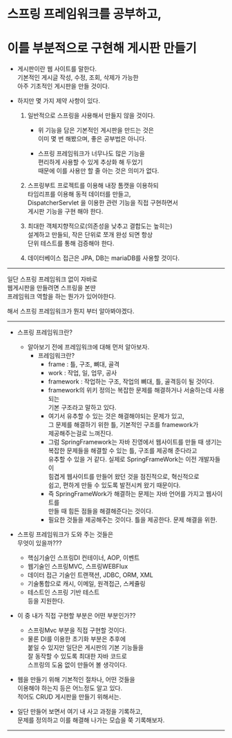 # 스프링 프레임워크를 공부하고,    
# 이를 부분적으로 구현해 게시판 만들기    

* 게시판이란 웹 사이트를 말한다.    
  기본적인 게시글 작성, 수정, 조회, 삭제가 가능한   
  아주 기초적인 게시판을 만들 것이다.   
  
* 하지만 몇 가지 제약 사항이 있다.   
  1. 일반적으로 스프링을 사용해서 만들지 않을 것이다.   
     * 위 기능을 담은 기본적인 게시판을 만드는 것은   
       이미 몇 번 해봤으며, 좋은 공부법은 아니다.    
       
     * 스프링 프레임워크가 너무나도 많은 기능을   
       편리하게 사용할 수 있게 추상화 해 두었기   
       때문에 이를 사용만 할 줄 아는 것은 의미가 없다.    
       
  2. 스프링부트 프로젝트를 이용해 내장 톰캣을 이용하되     
     타임리프를 이용해 동적 데이터를 만들고,    
     DispatcherServlet 을 이용한 관련 기능을 직접 구현하면서    
     게시판 기능을 구현 해야 한다.    
     
  3. 최대한 객체지향적으로(의존성을 낮추고 결합도는 높히는)   
     설계하고 만들되, 작은 단위로 쪼개 완성 되면 항상    
     단위 테스트를 통해 검증해야 한다.    
     
  4. 데이터베이스 접근은 JPA, DB는 mariaDB를 사용할 것이다.       
***
일단 스프링 프레임워크 없이 자바로       
웹게시판을 만들려면 스프링을 본딴   
프레임워크 역할을 하는 뭔가가 있어야한다.     

해서 스프링 프레임워크가 뭔지 부터 알아봐야겠다.    
***         
* 스프링 프레임워크란?    
  * 알아보기 전에 프레임워크에 대해 먼저 알아보자.    
    * 프레임워크란?    
      * frame : 틀, 구조, 뼈대, 골격     
      * work : 작업, 일, 업무, 공사    
      * framework : 작업하는 구조, 작업의 뼈대, 틀, 골격등이 될 것이다.     
      * framework의 위키 정의는 복잡한 문제를 해결하거나 서술하는데 사용되는    
        기본 구조라고 말하고 있다.   
      * 여기서 유추할 수 있는 것은 해결해야되는 문제가 있고,   
        그 문제를 해결하기 위한 틀, 기본적인 구조를 framework가   
        제공해주는걸로 느껴진다.    
      * 그럼 SpringFramework는 자바 진영에서 웹사이트를 만들 때 생기는    
        복잡한 문제들을 해결할 수 있는 틀, 구조를 제공해 준다라고   
        유추할 수 있을 거 같다. 실제로 SpringFrameWork는 이전 개발자들이   
        힘겹게 웹사이트를 만들어 왔던 것을 점진적으로, 혁신적으로     
        쉽고, 편하게 만들 수 있도록 발전시켜 왔기 때문이다.   
      * 즉 SpringFrameWork가 해결하는 문제는 자바 언어를 가지고 웹사이트를    
        만들 때 힘든 점들을 해결해준다는 것이다.    
      * 필요한 것들을 제공해주는 것이다. 틀을 제공한다. 문제 해결을 위한.    

* 스프링 프레임워크가 도와 주는 것들은    
  무엇이 있을까???    
  * 핵심기술인 스프링DI 컨테이너, AOP, 이벤트   
  * 웹기술인 스프링MVC, 스프링WEBFlux    
  * 데이터 접근 기술인 트랜잭션, JDBC, ORM, XML     
  * 기술통합으로 캐시, 이메일, 원격접근, 스케쥴링    
  * 테스트인 스프링 기반 테스트      
  등을 지원한다.    
  
* 이 중 내가 직접 구현할 부분은 어떤 부분인가??  
  * 스프링Mvc 부분을 직접 구현할 것이다.   
  * 물론 DI를 이용한 초기화 부분은 추후에    
    붙일 수 있지만 일단은 게시판의 기본 기능들을    
    잘 동작할 수 있도록 최대한 자바 코드로   
    스프링의 도움 없이 만들어 볼 생각이다.   

* 웹을 만들기 위해 기본적인 절차나, 어떤 것들을   
  이용해야 하는지 등은 어느정도 알고 있다.   
  적어도 CRUD 게시판을 만들기 위해서는.       
  
* 일단 만들어 보면서 여기 내 사고 과정을 기록하고,    
  문제를 정의하고 이를 해결해 나가는 모습을 쭉 기록해보자.      
***  
